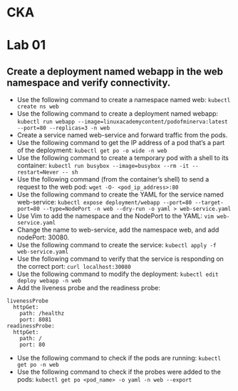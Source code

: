 # CKA

<h1> Lab 01 </h1>

<h2> Create a deployment named webapp in the web namespace and verify connectivity.</h2>

- Use the following command to create a namespace named web:
    `kubectl create ns web`
- Use the following command to create a deployment named webapp:
    `kubectl run webapp --image=linuxacademycontent/podofminerva:latest --port=80 --replicas=3 -n web`
- Create a service named web-service and forward traffic from the pods.
- Use the following command to get the IP address of a pod that’s a part of the deployment:
    `kubectl get po -o wide -n web`
- Use the following command to create a temporary pod with a shell to its container:
    `kubectl run busybox --image=busybox --rm -it --restart=Never -- sh`
- Use the following command (from the container’s shell) to send a request to the web pod:
    `wget -O- <pod_ip_address>:80`
- Use the following command to create the YAML for the service named web-service:
    `kubectl expose deployment/webapp --port=80 --target-port=80 --type=NodePort -n web --dry-run -o yaml > web-service.yaml`
- Use Vim to add the namespace and the NodePort to the YAML:
    `vim web-service.yaml`
- Change the name to web-service, add the namespace web, and add nodePort: 30080.
- Use the following command to create the service:
    `kubectl apply -f web-service.yaml`
- Use the following command to verify that the service is responding on the correct port:
    `curl localhost:30080`
- Use the following command to modify the deployment:
    `kubectl edit deploy webapp -n web`
- Add the liveness probe and the readiness probe:
``` 
livenessProbe
  httpGet:
    path: /healthz
    port: 8081
readinessProbe:
  httpGet:
    path: /
    port: 80
 ```
- Use the following command to check if the pods are running:
    `kubectl get po -n web`
- Use the following command to check if the probes were added to the pods:
    `kubectl get po <pod_name> -o yaml -n web --export`
